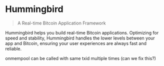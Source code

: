 # Hummingbird

> A Real-time Bitcoin Application Framework

Hummingbird helps you build real-time Bitcoin applications. Optimizing for speed and stability, Hummingbird handles the lower levels between your app and Bitcoin, ensuring your user experiences are always fast and reliable.


onmempool can be called with same txid multiple times (can we fix this?)
